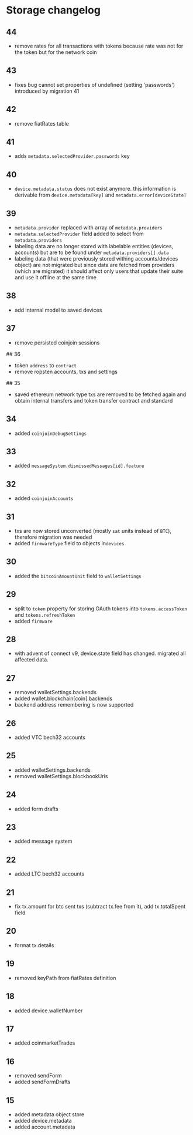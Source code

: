 # Storage changelog

## 44

-   remove rates for all transactions with tokens because rate was not for the token but for the network coin

## 43

-   fixes bug cannot set properties of undefined (setting 'passwords') introduced by migration 41

## 42

-   remove fiatRates table

## 41

-   adds `metadata.selectedProvider.passwords` key

## 40

-   `device.metadata.status` does not exist anymore. this information is derivable from `device.metadata[key]` and `metadata.error[deviceState]`

## 39

-   `metadata.provider` replaced with array of `metadata.providers`
-   `metadata.selectedProvider` field added to select from `metadata.providers`
-   labeling data are no longer stored with labelable entities (devices, accounts) but are to be found under `metadata.providers[].data`
-   labeling data (that were previously stored withing accounts/devices object) are not migrated
    but since data are fetched from providers (which are migrated) it should affect only users that update their suite and use it offline at the same time

## 38

-   add internal model to saved devices

## 37

-   remove persisted coinjoin sessions

## 36

-   token `address` to `contract`
-   remove ropsten accounts, txs and settings

## 35

-   saved ethereum network type txs are removed to be fetched again and obtain internal transfers and token transfer contract and standard

## 34

-   added `coinjoinDebugSettings`

## 33

-   added `messageSystem.dismissedMessages[id].feature`

## 32

-   added `coinjoinAccounts`

## 31

-   txs are now stored unconverted (mostly `sat` units instead of `BTC`), therefore migration was needed
-   added `firmwareType` field to objects in`devices`

## 30

-   added the `bitcoinAmountUnit` field to `walletSettings`

## 29

-   split to `token` property for storing OAuth tokens into `tokens.accessToken` and `tokens.refreshToken`
-   added `firmware`

## 28

-   with advent of connect v9, device.state field has changed. migrated all affected data.

## 27

-   removed walletSettings.backends
-   added wallet.blockchain[coin].backends
-   backend address remembering is now supported

## 26

-   added VTC bech32 accounts

## 25

-   added walletSettings.backends
-   removed walletSettings.blockbookUrls

## 24

-   added form drafts

## 23

-   added message system

## 22

-   added LTC bech32 accounts

## 21

-   fix tx.amount for btc sent txs (subtract tx.fee from it), add tx.totalSpent field

## 20

-   format tx.details

## 19

-   removed keyPath from fiatRates definition

## 18

-   added device.walletNumber

## 17

-   added coinmarketTrades

## 16

-   removed sendForm
-   added sendFormDrafts

## 15

-   added metadata object store
-   added device.metadata
-   added account.metadata

